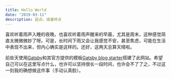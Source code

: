```yaml
---
title: Hello World
date: "2019-03-11"
description: 起点，或者终点
---
```


喜欢听着雨声入睡的夜晚，也喜欢听着雨声醒来的早晨，尤其是周末，这种感觉简直太微微微妙了呀。可是，长时间下雨又会让我感觉不安，甚至焦虑，可能在生活中表现不出来，但内心确实是这样的。还好，这两天总算天晴啦。  

前些天使用[Gatsby](https://www.gatsbyjs.org/)和其官方提供的模板[Gatsby blog starter](https://github.com/gatsbyjs/gatsby-starter-blog)搭建了此网站。希望自己可以在这里写点什么，也许可以坚持很长一段时间，也许会不了了之，不过这一刻我的确想做这件事（手动认真脸）。  
